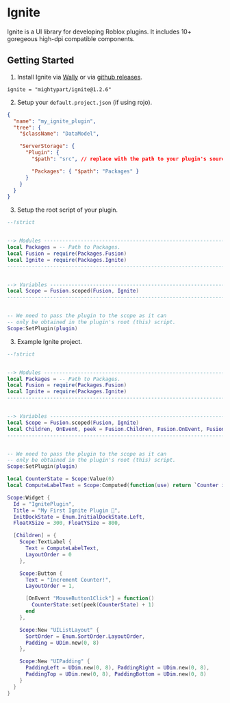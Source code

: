 # Ignite

Ignite is a UI library for developing Roblox plugins. It includes 10+ goregeous high-dpi compatible components.


## Getting Started

1. Install Ignite via [Wally](https://wally.run/package/cameronpcampbell/ignite?version=1.2.6) or via [github releases](https://github.com/cameronpcampbell/Ignite/releases).
```
ignite = "mightypart/ignite@1.2.6"
```

2. Setup your `default.project.json` (if using rojo).
```json
{
  "name": "my_ignite_plugin",
  "tree": {
    "$className": "DataModel",

    "ServerStorage": {
      "Plugin": {
        "$path": "src", // replace with the path to your plugin's source.

        "Packages": { "$path": "Packages" }
      }
    }
  }
}
```

3. Setup the root script of your plugin.
```lua
--!strict


--> Modules -------------------------------------------------------------------------------------------
local Packages = -- Path to Packages.
local Fusion = require(Packages.Fusion)
local Ignite = require(Packages.Ignite)
-------------------------------------------------------------------------------------------------------


--> Variables -----------------------------------------------------------------------------------------
local Scope = Fusion.scoped(Fusion, Ignite)
-------------------------------------------------------------------------------------------------------


-- We need to pass the plugin to the scope as it can
-- only be obtained in the plugin's root (this) script.
Scope:SetPlugin(plugin)
```


3. Example Ignite project.
```lua
--!strict


--> Modules -------------------------------------------------------------------------------------------
local Packages = -- Path to Packages.
local Fusion = require(Packages.Fusion)
local Ignite = require(Packages.Ignite)
-------------------------------------------------------------------------------------------------------


--> Variables -----------------------------------------------------------------------------------------
local Scope = Fusion.scoped(Fusion, Ignite)
local Children, OnEvent, peek = Fusion.Children, Fusion.OnEvent, Fusion.peek
-------------------------------------------------------------------------------------------------------


-- We need to pass the plugin to the scope as it can
-- only be obtained in the plugin's root (this) script.
Scope:SetPlugin(plugin)

local CounterState = Scope:Value(0)
local ComputeLabelText = Scope:Computed(function(use) return `Counter is: {use(CounterState)}` end)

Scope:Widget {
  Id = "IgnitePlugin",
  Title = "My First Ignite Plugin 🚀",
  InitDockState = Enum.InitialDockState.Left,
  FloatXSize = 300, FloatYSize = 800,

  [Children] = {
    Scope:TextLabel {
      Text = ComputeLabelText,
      LayoutOrder = 0
    },

    Scope:Button {
      Text = "Increment Counter!",
      LayoutOrder = 1,

      [OnEvent "MouseButton1Click"] = function()
        CounterState:set(peek(CounterState) + 1)
      end
    },

    Scope:New "UIListLayout" {
      SortOrder = Enum.SortOrder.LayoutOrder,
      Padding = UDim.new(0, 8)
    },

    Scope:New "UIPadding" {
      PaddingLeft = UDim.new(0, 8), PaddingRight = UDim.new(0, 8),
      PaddingTop = UDim.new(0, 8), PaddingBottom = UDim.new(0, 8)
    }
  }
}
```